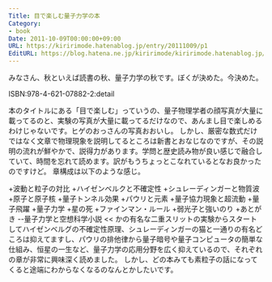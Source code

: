 ```yaml
---
Title: 目で楽しむ量子力学の本
Category:
- book
Date: 2011-10-09T00:00:00+09:00
URL: https://kiririmode.hatenablog.jp/entry/20111009/p1
EditURL: https://blog.hatena.ne.jp/kiririmode/kiririmode.hatenablog.jp/atom/entry/8454420450078210844
---
```



みなさん、秋といえば読書の秋、量子力学の秋です。ぼくが決めた。今決めた。

ISBN:978-4-621-07882-2:detail

本のタイトルにある「目で楽しむ」っていうの、量子物理学者の顔写真が大量に載ってるのと、実験の写真が大量に載ってるだけなので、あんまし目で楽しめるわけじゃないです。ヒゲのおっさんの写真おおいし。
しかし、厳密な数式だけではなく文章で物理現象を説明してるところは新書とおなじなのですが、その説明の流れが鮮やかで、説得力があります。学問と歴史読み物が良い感じで融合していて、時間を忘れて読めます。訳がもうちょっとこなれているとなお良かったのですけど。
章構成は以下のような感じ。
>>
+波動と粒子の対比
+ハイゼンベルクと不確定性
+シュレーディンガーと物質波
+原子と原子核
+量子トンネル効果
+パウリと元素
+量子協力現象と超流動
+量子飛躍
+量子力学
+星の死
+ファインマン・ルール
+弱光子と強いのり
+あとがき --量子力学と空想科学小説
<<
かの有名な二重スリットの実験からスタートしてハイゼンベルグの不確定性原理、シュレーディンガーの猫と一通りの有名どころは抑えてますし、パウリの排他律から量子暗号や量子コンピュータの簡単な仕組み、恒星の一生など、量子力学の応用分野を広く抑えているので、それぞれの章が非常に興味深く読めました。
しかし、どの本みても素粒子の話になってくると途端にわからなくなるのなんとかしたいです。
